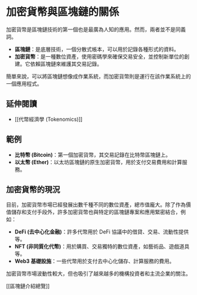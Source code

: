 # 加密貨幣與區塊鏈的關係

加密貨幣是區塊鏈技術的第一個也是最廣為人知的應用。然而，兩者並不是同義詞。

*   **區塊鏈**：是底層技術，一個分散式帳本，可以用於記錄各種形式的資料。
*   **加密貨幣**：是一種數位資產，使用密碼學來確保交易安全，並控制新單位的創建。它依賴區塊鏈來維護其交易記錄。

簡單來說，可以將區塊鏈想像成作業系統，而加密貨幣則是運行在該作業系統上的一個應用程式。

## 延伸閱讀

*   [[代幣經濟學 (Tokenomics)]]

## 範例

*   **比特幣 (Bitcoin)**：第一個加密貨幣，其交易記錄在比特幣區塊鏈上。
*   **以太幣 (Ether)**：以太坊區塊鏈的原生加密貨幣，用於支付交易費用和計算服務。

## 加密貨幣的現況

目前，加密貨幣市場已經發展出數千種不同的數位資產，總市值龐大。除了作為價值儲存和支付手段外，許多加密貨幣也與特定的區塊鏈專案和應用緊密結合，例如：

*   **DeFi (去中心化金融)**：許多代幣用於 DeFi 協議中的借貸、交易、流動性提供等。
*   **NFT (非同質化代幣)**：用於購買、交易獨特的數位資產，如藝術品、遊戲道具等。
*   **Web3 基礎設施**：一些代幣用於支付去中心化儲存、計算服務的費用。

加密貨幣市場波動性較大，但也吸引了越來越多的機構投資者和主流企業的關注。

[[區塊鏈介紹總覽]]
